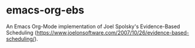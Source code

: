 # emacs-org-ebs
An Emacs Org-Mode implementation of Joel Spolsky's Evidence-Based Scheduling (https://www.joelonsoftware.com/2007/10/26/evidence-based-scheduling/).
